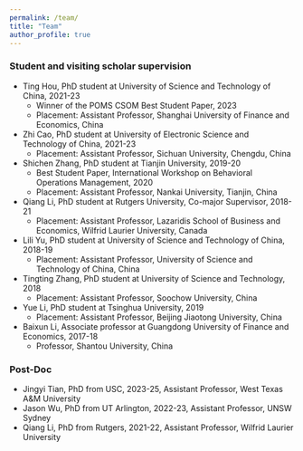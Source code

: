 ```yaml
---
permalink: /team/
title: "Team"
author_profile: true
---
```



### Student and visiting scholar supervision 

<!--* Yanan Zhang, PhD student at Shanghai Jiaotong University, 2022-present -->
<!--* Xudong Wang, PhD student at Tianjin University, 2022-present   -->
* Ting Hou, PhD student at University of Science and Technology of China, 2021-23
  - Winner of the POMS CSOM Best Student Paper, 2023
  - Placement: Assistant Professor, Shanghai University of Finance and Economics,  China
* Zhi Cao, PhD student at University of Electronic Science and Technology of China, 2021-23  
  - Placement: Assistant Professor, Sichuan University, Chengdu, China
* Shichen Zhang, PhD student at Tianjin University, 2019-20
  - Best Student Paper, International Workshop on Behavioral Operations Management, 2020
  - Placement: Assistant Professor, Nankai University, Tianjin, China
* Qiang Li, PhD student at Rutgers University, Co-major Supervisor, 2018-21   
  - Placement: Assistant Professor, Lazaridis School of Business and Economics, Wilfrid Laurier University, Canada
* Lili Yu, PhD student at University of Science and Technology of China, 2018-19 
  - Placement: Assistant Professor, University of Science and Technology of China, China 
* Tingting Zhang, PhD student at University of Science and Technology, 2018
  - Placement: Assistant Professor, Soochow University, China 
* Yue Li, PhD student at Tsinghua University, 2019 
  - Placement: Assistant Professor, Beijing Jiaotong University, China
* Baixun Li, Associate professor at Guangdong University of Finance and Economics, 2017-18
  - Professor, Shantou University, China


### Post-Doc  

<!--* Jian Liu, PhD from NUAA and Missouri S&T, 2022- -->
* Jingyi Tian, PhD from USC, 2023-25, Assistant Professor, West Texas A&M University
* Jason Wu, PhD from UT Arlington, 2022-23, Assistant Professor, UNSW Sydney
* Qiang Li, PhD from Rutgers, 2021-22, Assistant Professor,  Wilfrid Laurier University
 
 
